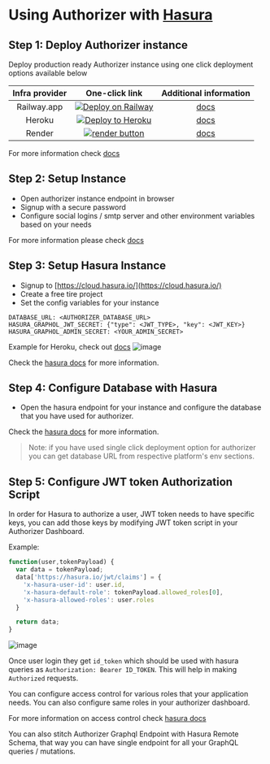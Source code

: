 # Using Authorizer with [Hasura](https://hasura.io/)

## Step 1: Deploy Authorizer instance

Deploy production ready Authorizer instance using one click deployment options available below

| **Infra provider** |                                                                                                      **One-click link**                                                                                                      |               **Additional information**               |
| :----------------: | :--------------------------------------------------------------------------------------------------------------------------------------------------------------------------------------------------------------------------: | :----------------------------------------------------: |
|    Railway.app     | <a target="_blank" href="https://railway.app/new/template?template=https://github.com/authorizerdev/authorizer-railway&amp;plugins=postgresql,redis"><img src="https://railway.app/button.svg" alt="Deploy on Railway"/></a> | [docs](https://docs.authorizer.dev/deployment/railway) |
|       Heroku       |             <a target="_blank" href="https://heroku.com/deploy?template=https://github.com/authorizerdev/authorizer-heroku"><img src="https://www.herokucdn.com/deploy/button.svg" alt="Deploy to Heroku" /></a>             | [docs](https://docs.authorizer.dev/deployment/heroku)  |
|       Render       |           <a target="_blank" href="https://render.com/deploy?repo=https://github.com/authorizerdev/authorizer-render"><img alt="render button" src="https://render.com/images/deploy-to-render-button.svg" /></a>            | [docs](https://docs.authorizer.dev/deployment/render)  |

For more information check [docs](https://docs.authorizer.dev/getting-started/)

## Step 2: Setup Instance

- Open authorizer instance endpoint in browser
- Signup with a secure password
- Configure social logins / smtp server and other environment variables based on your needs

For more information please check [docs](https://docs.authorizer.dev/core/env/)

## Step 3: Setup Hasura Instance

- Signup to [https://cloud.hasura.io/](https://cloud.hasura.io/)
- Create a free tire project
- Set the config variables for your instance

```
DATABASE_URL: <AUTHORIZER_DATABASE_URL>
HASURA_GRAPHOL_JWT_SECRET: {"type": <JWT_TYPE>, "key": <JWT_KEY>}
HASURA_GRAPHOL_ADMIN_SECRET: <YOUR_ADMIN_SECRET>
```

Example for Heroku, check out [docs](https://devcenter.heroku.com/articles/config-vars)
![image](https://i.ibb.co/mGXp8dC/authorizer-heroku-config.png)

Check the [hasura docs](https://hasura.io/docs/latest/graphql/core/auth/authentication/jwt/) for more information.

## Step 4: Configure Database with Hasura

- Open the hasura endpoint for your instance and configure the database that you have used for authorizer.

Check the [hasura docs](https://hasura.io/docs/latest/graphql/cloud/getting-started/index/) for more information.

> Note: if you have used single click deployment option for authorizer you can get database URL from respective platform's env sections.

## Step 5: Configure JWT token Authorization Script

In order for Hasura to authorize a user, JWT token needs to have specific keys, you can add those keys by modifying JWT token script in your Authorizer Dashboard.

Example:

```js
function(user,tokenPayload) {
  var data = tokenPayload;
  data['https://hasura.io/jwt/claims'] = {
    'x-hasura-user-id': user.id,
    'x-hasura-default-role': tokenPayload.allowed_roles[0],
    'x-hasura-allowed-roles': user.roles
  }

  return data;
}
```

![image](https://res.cloudinary.com/practicaldev/image/fetch/s--VDmobd4x--/c_limit%2Cf_auto%2Cfl_progressive%2Cq_auto%2Cw_880/https://dev-to-uploads.s3.amazonaws.com/uploads/articles/45d40ae1dz21ppox82pz.png)

Once user login they get `id_token` which should be used with hasura queries as `Authorization: Bearer ID_TOKEN`. This will help in making `Authorized` requests.

You can configure access control for various roles that your application needs. You can also configure same roles in your authorizer dashboard.

For more information on access control check [hasura docs](https://hasura.io/docs/latest/graphql/core/auth/authorization/basics/)

You can also stitch Authorizer Graphql Endpoint with Hasura Remote Schema, that way you can have single endpoint for all your GraphQL queries / mutations.

